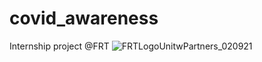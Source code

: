 # covid_awareness
Internship project @FRT
![FRTLogoUnitwPartners_020921](https://user-images.githubusercontent.com/91489931/145268537-a9c7cc32-b7e3-4756-9006-3e82946d797f.png)
